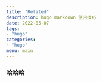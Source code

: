 ```yaml
---
title: "Related"
description: hugo markdown 使用技巧
date: 2022-05-07
tags:
- "hugo"
categories:
- "hugo"
menu: main
---
```


### 哈哈哈